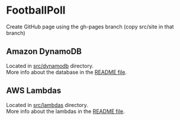# FootballPoll

Create GitHub page using the gh-pages branch (copy src/site in that branch)

## Amazon DynamoDB

Located in [src/dynamodb](https://github.com/MTrajK/FootballPoll/blob/master/src/dynamodb/) directory.\
More info about the database in the [README file](https://github.com/MTrajK/FootballPoll/blob/master/src/dynamodb/README.md).

## AWS Lambdas

Located in [src/lambdas](https://github.com/MTrajK/FootballPoll/blob/master/src/lambdas/) directory.\
More info about the lambdas in the [README file](https://github.com/MTrajK/FootballPoll/blob/master/src/dynamodb/README.md).
